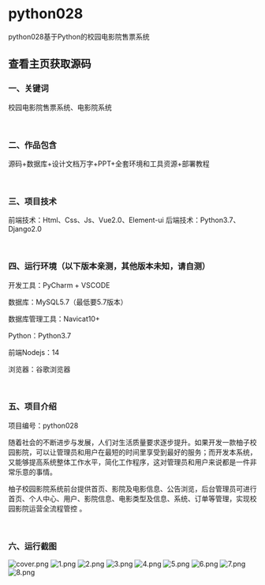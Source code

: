 # python028
python028基于Python的校园电影院售票系统
 
## 查看主页获取源码


### 一、关键词

校园电影院售票系统、电影院系统

<br/>

### 二、作品包含

源码+数据库+设计文档万字+PPT+全套环境和工具资源+部署教程


<br/>

### 三、项目技术

前端技术：Html、Css、Js、Vue2.0、Element-ui
后端技术：Python3.7、Django2.0

  

<br/>

### 四、运行环境（以下版本亲测，其他版本未知，请自测）

开发工具：PyCharm + VSCODE

数据库：MySQL5.7（最低要5.7版本）

数据库管理工具：Navicat10+

Python：Python3.7

前端Nodejs：14

浏览器：谷歌浏览器



<br/>

### 五、项目介绍

项目编号：python028

随着社会的不断进步与发展，人们对生活质量要求逐步提升。如果开发一款柚子校园影院，可以让管理员和用户在最短的时间里享受到最好的服务；而开发本系统，又能够提高系统整体工作水平，简化工作程序，这对管理员和用户来说都是一件非常乐意的事情。

柚子校园影院系统前台提供首页、影院及电影信息、公告浏览，后台管理员可进行首页、个人中心、用户、影院信息、电影类型及信息、系统、订单等管理，实现校园影院运营全流程管控 。






<br/>

### 六、运行截图

![cover.png](./cover.png)
![1.png](./1.png)
![2.png](./2.png)
![3.png](./3.png)
![4.png](./4.png)
![5.png](./5.png)
![6.png](./6.png)
![7.png](./7.png)
![8.png](./8.png)
